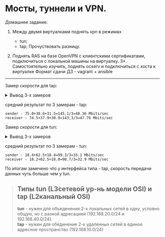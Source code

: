 # Мосты, туннели и VPN.

Домашнее задание:

1. Между двумя виртуалками поднять vpn в режимах

    * tun;
    * tap; Прочуствовать разницу.

2.    Поднять RAS на базе OpenVPN с клиентскими сертификатами, подключиться с локальной машины на виртуалку. 3*. Самостоятельно изучить, поднять ocserv и подключиться с хоста к виртуалке Формат сдачи ДЗ - vagrant + ansible

--- 

Замер скорости для tap:
<details>
 <summary> Вывод 3-х замеров </summary>

    [root@client ~]# iperf3 -c 10.10.10.1 -t 40 -i 5
    Connecting to host 10.10.10.1, port 5201
    [  4] local 10.10.10.2 port 43764 connected to 10.10.10.1 port 5201
    [ ID] Interval           Transfer     Bandwidth       Retr  Cwnd
    [  4]   0.00-5.00   sec  90.0 MBytes   151 Mbits/sec   70   1.29 KBytes       
    [  4]   5.00-10.01  sec  0.00 Bytes  0.00 bits/sec    1   1.29 KBytes       
    [  4]  10.01-15.00  sec  75.9 MBytes   128 Mbits/sec   55    537 KBytes       
    [  4]  15.00-20.00  sec   103 MBytes   173 Mbits/sec   25   1.29 KBytes       
    [  4]  20.00-25.01  sec  0.00 Bytes  0.00 bits/sec    2   1.29 KBytes       
    [  4]  25.01-30.01  sec  0.00 Bytes  0.00 bits/sec    1   1.29 KBytes       
    [  4]  30.01-35.00  sec  84.8 MBytes   142 Mbits/sec  225    386 KBytes       
    [  4]  35.00-40.01  sec  3.73 MBytes  6.26 Mbits/sec    4   1.29 KBytes       
    - - - - - - - - - - - - - - - - - - - - - - - - -
    [ ID] Interval           Transfer     Bandwidth       Retr
    [  4]   0.00-40.01  sec   358 MBytes  75.0 Mbits/sec  383             sender
    [  4]   0.00-40.01  sec   356 MBytes  74.5 Mbits/sec                  receiver

    iperf Done.
    [root@client ~]# iperf3 -c 10.10.10.1 -t 40 -i 5
    Connecting to host 10.10.10.1, port 5201
    [  4] local 10.10.10.2 port 43768 connected to 10.10.10.1 port 5201
    [ ID] Interval           Transfer     Bandwidth       Retr  Cwnd
    [  4]   0.00-5.00   sec  61.7 MBytes   103 Mbits/sec   76   1.29 KBytes       
    [  4]   5.00-10.01  sec  0.00 Bytes  0.00 bits/sec    2   1.29 KBytes       
    [  4]  10.01-15.01  sec  0.00 Bytes  0.00 bits/sec    0   1.29 KBytes       
    [  4]  15.01-20.00  sec  42.5 MBytes  71.3 Mbits/sec   54   1.29 KBytes       
    [  4]  20.00-25.00  sec  0.00 Bytes  0.00 bits/sec    2   1.29 KBytes       
    [  4]  25.00-30.00  sec  79.8 MBytes   134 Mbits/sec  164   1.29 KBytes       
    [  4]  30.00-35.01  sec  0.00 Bytes  0.00 bits/sec    3   1.29 KBytes       
    [  4]  35.01-40.01  sec  0.00 Bytes  0.00 bits/sec    1   1.29 KBytes       
    - - - - - - - - - - - - - - - - - - - - - - - - -
    [ ID] Interval           Transfer     Bandwidth       Retr
    [  4]   0.00-40.01  sec   184 MBytes  38.6 Mbits/sec  302             sender
    [  4]   0.00-40.01  sec   181 MBytes  37.9 Mbits/sec                  receiver

    iperf Done.
    [root@client ~]# iperf3 -c 10.10.10.1 -t 40 -i 5
    Connecting to host 10.10.10.1, port 5201
    [  4] local 10.10.10.2 port 43772 connected to 10.10.10.1 port 5201
    [ ID] Interval           Transfer     Bandwidth       Retr  Cwnd
    [  4]   0.00-5.00   sec  95.3 MBytes   160 Mbits/sec   13   1.29 KBytes       
    [  4]   5.00-10.00  sec  0.00 Bytes  0.00 bits/sec    2   1.29 KBytes       
    [  4]  10.00-15.01  sec  0.00 Bytes  0.00 bits/sec    1   1.29 KBytes       
    [  4]  15.01-20.00  sec  2.50 MBytes  4.20 Mbits/sec    1   1.10 MBytes       
    [  4]  20.00-25.01  sec  0.00 Bytes  0.00 bits/sec    0   1.10 MBytes       
    [  4]  25.01-30.01  sec  0.00 Bytes  0.00 bits/sec    0   1.10 MBytes       
    [  4]  30.01-35.00  sec  52.3 MBytes  87.8 Mbits/sec   74   1.29 KBytes       
    [  4]  35.00-40.01  sec  0.00 Bytes  0.00 bits/sec    3   1.29 KBytes       
    - - - - - - - - - - - - - - - - - - - - - - - - -
    [ ID] Interval           Transfer     Bandwidth       Retr
    [  4]   0.00-40.01  sec   150 MBytes  31.5 Mbits/sec   94             sender
    [  4]   0.00-40.01  sec   147 MBytes  30.9 Mbits/sec                  receiver

    iperf Done.     
    
</details>

средний результат по 3 замерам - tap:
```
sender - 75.0+38.6+31.5=145,1/3=48.36 Mbits/sec
receiver - 74.5+37.9+30.9=143,3/3=47.76 Mbits/sec
```

Замер скорости для tun:
<details>
 <summary> Вывод 3-х замеров </summary>

    [root@client ~]# iperf3 -c 10.10.10.1 -t 40 -i 5
    Connecting to host 10.10.10.1, port 5201
    [  4] local 10.10.10.2 port 43776 connected to 10.10.10.1 port 5201
    [ ID] Interval           Transfer     Bandwidth       Retr  Cwnd
    [  4]   0.00-5.01   sec  18.3 MBytes  30.7 Mbits/sec   32   1.32 KBytes       
    [  4]   5.01-10.01  sec  0.00 Bytes  0.00 bits/sec    1   1.32 KBytes       
    [  4]  10.01-15.00  sec  9.79 MBytes  16.4 Mbits/sec   51    521 KBytes       
    [  4]  15.00-20.00  sec  50.8 MBytes  85.2 Mbits/sec    3   1.32 KBytes       
    [  4]  20.00-25.01  sec  0.00 Bytes  0.00 bits/sec    2   1.32 KBytes       
    [  4]  25.01-30.01  sec  0.00 Bytes  0.00 bits/sec    0   1.32 KBytes       
    [  4]  30.01-35.00  sec  9.06 MBytes  15.2 Mbits/sec    5   1.32 KBytes       
    [  4]  35.00-40.01  sec  0.00 Bytes  0.00 bits/sec    1   1.32 KBytes       
    --- - - - - - - - - - - - - - - - - - - - - - -
    [ ID] Interval           Transfer     Bandwidth       Retr
    [  4]   0.00-40.01  sec  87.9 MBytes  18.4 Mbits/sec   95             sender
    [  4]   0.00-40.01  sec  86.8 MBytes  18.2 Mbits/sec                  receiver

    iperf Done.
    [root@client ~]# iperf3 -c 10.10.10.1 -t 40 -i 5
    Connecting to host 10.10.10.1, port 5201
    [  4] local 10.10.10.2 port 43780 connected to 10.10.10.1 port 5201
    [ ID] Interval           Transfer     Bandwidth       Retr  Cwnd
    [  4]   0.00-5.01   sec  3.90 MBytes  6.53 Mbits/sec    4   1.32 KBytes       
    [  4]   5.01-10.01  sec  0.00 Bytes  0.00 bits/sec    1   1.32 KBytes       
    [  4]  10.01-15.00  sec  23.8 MBytes  39.9 Mbits/sec  126   1.32 KBytes       
    [  4]  15.00-20.01  sec  0.00 Bytes  0.00 bits/sec    2   1.32 KBytes       
    [  4]  20.01-25.01  sec  0.00 Bytes  0.00 bits/sec    1   1.32 KBytes       
    [  4]  25.01-30.00  sec  68.0 MBytes   114 Mbits/sec   27    443 KBytes       
    [  4]  30.00-35.00  sec   146 MBytes   245 Mbits/sec    6    388 KBytes       
    [  4]  35.00-40.00  sec  56.9 MBytes  95.3 Mbits/sec    3   1.32 KBytes       
    - - - - - - - - - - - - - - - - - - - - - - - - -
    [ ID] Interval           Transfer     Bandwidth       Retr
    [  4]   0.00-40.00  sec   298 MBytes  62.5 Mbits/sec  170             sender
    [  4]   0.00-40.00  sec   298 MBytes  62.5 Mbits/sec                  receiver

    iperf Done.
    [root@client ~]# iperf3 -c 10.10.10.1 -t 40 -i 5
    Connecting to host 10.10.10.1, port 5201
    [  4] local 10.10.10.2 port 43784 connected to 10.10.10.1 port 5201
    [ ID] Interval           Transfer     Bandwidth       Retr  Cwnd
    [  4]   0.00-5.01   sec  27.5 MBytes  46.1 Mbits/sec   26   1.32 KBytes       
    [  4]   5.01-10.01  sec  0.00 Bytes  0.00 bits/sec    1   1.32 KBytes       
    [  4]  10.01-15.01  sec  0.00 Bytes  0.00 bits/sec    0   1.32 KBytes       
    [  4]  15.01-20.00  sec  24.4 MBytes  41.0 Mbits/sec  396   1.32 KBytes       
    [  4]  20.00-25.00  sec  0.00 Bytes  0.00 bits/sec    1   1.32 KBytes       
    [  4]  25.00-30.00  sec  11.3 MBytes  18.9 Mbits/sec    7    398 KBytes       
    [  4]  30.00-35.00  sec  24.5 MBytes  41.1 Mbits/sec    4   1.32 KBytes       
    [  4]  35.00-40.01  sec  0.00 Bytes  0.00 bits/sec    1   1.32 KBytes       
    - - - - - - - - - - - - - - - - - - - - - - - - -
    [ ID] Interval           Transfer     Bandwidth       Retr
    [  4]   0.00-40.01  sec  87.7 MBytes  18.4 Mbits/sec  436             sender
    [  4]   0.00-40.01  sec  86.0 MBytes  18.0 Mbits/sec                  receiver

    iperf Done.


</details>

средний результат по 3 замерам - tun:
```
sender - 18.4+62.5+18.4=99.3/3=33.1 Mbits/sec
receiver - 18.2+62.5+18.0=98.7/3=32.9 Mbits/sec
```

По итогам замечено что у интерфейса типа - tap, скорость передачи данных чуть больше чем у tun.


>## Типы tun (L3сетевой ур-нь модели OSI) и tap (L2канальный OSI)
>__tun__  - нужен для объеденения 2-х локальных сетей в одну, условно общую, но с разной адресацией (192.168.20.0/24 и 192.168.40.0/24).  
>__tap__ - нужен для обединение 2-х удаленных сетей в единое адресное пространство (192.168.10.0/24)

